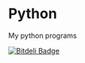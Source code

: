 Python
======

My python programs




[![Bitdeli Badge](https://d2weczhvl823v0.cloudfront.net/rameshraithatha/python/trend.png)](https://bitdeli.com/free "Bitdeli Badge")
